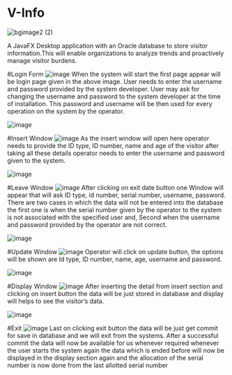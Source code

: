 # V-Info 
![bgimage2 (2)](https://github.com/SarveshChavan/V-Info/assets/103113615/f13828b7-ac63-4e5e-b49a-5b51b7199cca)

A JavaFX Desktop application with an Oracle database to store visitor information.This will enable organizations to analyze trends and proactively manage visitor burdens.

#Login Form
![image](https://github.com/SarveshChavan/V-Info/assets/103113615/e2eb85b3-30db-40e7-9f7d-a8b1840a124e)
When the system will start the first page appear will be login page given in the above image. User needs to enter the username and password provided by the system developer. User may ask for changing the username and password to the system developer at the time of installation. This password and username will be then used for every operation on the system by the operator.

![image](https://github.com/SarveshChavan/V-Info/assets/103113615/6a6383b1-df0e-4963-bf5b-2598a7243887)

#Insert Window
![image](https://github.com/SarveshChavan/V-Info/assets/103113615/8548e257-9b9d-487d-b031-d5f10d9a9d38)
As the insert window will open here operator needs to provide the ID type, ID number, name and age of the visitor after taking all these details operator needs to enter the username and password given to the system.

![image](https://github.com/SarveshChavan/V-Info/assets/103113615/ac2b78a5-bc09-440e-b8bc-01ddc80c4f2f)

#Leave Window
![image](https://github.com/SarveshChavan/V-Info/assets/103113615/b39fb578-f142-40ec-8afd-59ee38597e1f)
After clicking on exit date button one Window will appear that will ask ID type, id number, serial number, username, password. There are two cases in which the data will not be entered into the database the first one is when the serial number given by the operator to the system is not associated with the specified user and, Second when the username and password provided by the operator are not correct. 

![image](https://github.com/SarveshChavan/V-Info/assets/103113615/b4141cb1-d983-4af9-9773-44acbb7de3bb)


#Update Window
![image](https://github.com/SarveshChavan/V-Info/assets/103113615/02c858a3-d5b8-47e5-bd6e-5439fb126635)
Operator will click on update button, the options will be shown are Id type, ID number, name, age, username and password.

![image](https://github.com/SarveshChavan/V-Info/assets/103113615/341008a0-5d7e-4a01-8ece-4bd6a2ad0541)

#Display Window
![image](https://github.com/SarveshChavan/V-Info/assets/103113615/d949c67b-d815-4cbb-ae32-a4fd3cc7217f)
After inserting the detail from insert section and clicking on insert button the data will be just stored in database and display will helps to see the visitor’s data.

![image](https://github.com/SarveshChavan/V-Info/assets/103113615/fa6bb790-382a-4922-baaa-682d11916a37)

#Exit 
![image](https://github.com/SarveshChavan/V-Info/assets/103113615/b4141cb1-d983-4af9-9773-44acbb7de3bb)
Last on clicking exit button the data will be just get commit for save in database and we will exit from the systems. After a successful commit the data will now be available for us whenever required whenever the user starts the system again the data which is ended before will now be displayed in the display section again and the allocation of the serial number is now done from the last allotted serial number

